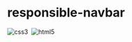 # responsible-navbar
![css3](https://img.shields.io/badge/-CSS3-%2341454A?style=flat&logo=css3)&nbsp;
![html5](https://img.shields.io/badge/-HTML5-%2341454A?style=flat&logo=html5)&nbsp;
